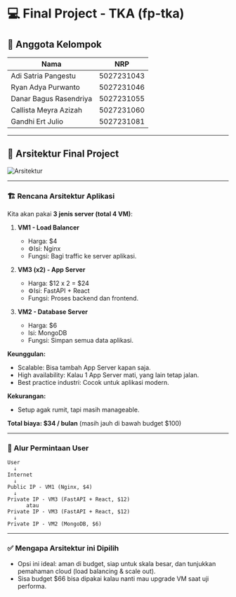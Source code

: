 # 💻 Final Project - TKA (fp-tka)

## 👥 Anggota Kelompok

| Nama                     | NRP        |
|--------------------------|------------|
| Adi Satria Pangestu      | 5027231043 |
| Ryan Adya Purwanto       | 5027231046 |
| Danar Bagus Rasendriya   | 5027231055 |
| Callista Meyra Azizah    | 5027231060 |
| Gandhi Ert Julio         | 5027231081 |

---

## 🧠 Arsitektur Final Project

![Arsitektur](https://github.com/user-attachments/assets/eb80ed94-b284-4493-a0e8-9b10638cc044)

---

### 🏗️ Rencana Arsitektur Aplikasi

Kita akan pakai **3 jenis server (total 4 VM)**:

1. **VM1 - Load Balancer**
   - Harga: \$4
   - ⚙Isi: Nginx
   - Fungsi: Bagi traffic ke server aplikasi.

2. **VM3 (x2) - App Server**
   - Harga: \$12 x 2 = \$24
   - ⚙Isi: FastAPI + React
   - Fungsi: Proses backend dan frontend.

3. **VM2 - Database Server**
   - Harga: \$6
   - Isi: MongoDB
   - Fungsi: Simpan semua data aplikasi.

**Keunggulan:**

- Scalable: Bisa tambah App Server kapan saja.
- High availability: Kalau 1 App Server mati, yang lain tetap jalan.
- Best practice industri: Cocok untuk aplikasi modern.

**Kekurangan:**

- Setup agak rumit, tapi masih manageable.

**Total biaya: \$34 / bulan** (masih jauh di bawah budget \$100)

---

### 🔁 Alur Permintaan User

```text
User
  ↓
Internet
  ↓
Public IP - VM1 (Nginx, $4)
  ↓
Private IP - VM3 (FastAPI + React, $12)
      atau
Private IP - VM3 (FastAPI + React, $12)
  ↓
Private IP - VM2 (MongoDB, $6)
```
---
### ✅ Mengapa Arsitektur ini Dipilih
- Opsi ini ideal: aman di budget, siap untuk skala besar, dan tunjukkan pemahaman cloud (load balancing & scale out).
- Sisa budget $66 bisa dipakai kalau nanti mau upgrade VM saat uji performa.
